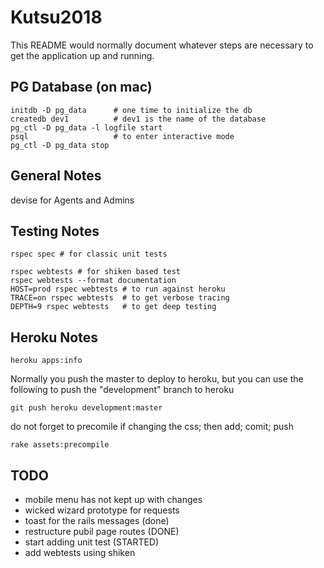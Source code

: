 # Kutsu2018

This README would normally document whatever steps are necessary to get the
application up and running.

## PG Database (on mac)

```
initdb -D pg_data      # one time to initialize the db
createdb dev1          # dev1 is the name of the database
pg_ctl -D pg_data -l logfile start
psql                   # to enter interactive mode
pg_ctl -D pg_data stop
```


## General Notes
devise for Agents and Admins

## Testing Notes

```
rspec spec # for classic unit tests
```

```
rspec webtests # for shiken based test
rspec webtests --format documentation
HOST=prod rspec webtests # to run against heroku
TRACE=on rspec webtests  # to get verbose tracing
DEPTH=9 rspec webtests   # to get deep testing
```

## Heroku Notes

```
heroku apps:info
```

Normally you push the master to deploy to heroku, but you can use
the following to push the "development" branch to heroku
```
git push heroku development:master
```

do not forget to precomile if changing the css; then add; comit; push
```
rake assets:precompile
```

## TODO
* mobile menu has not kept up with changes
* wicked wizard prototype for requests
* toast for the rails messages (done)
* restructure pubil page routes (DONE)
* start adding unit test (STARTED)
* add webtests using shiken
